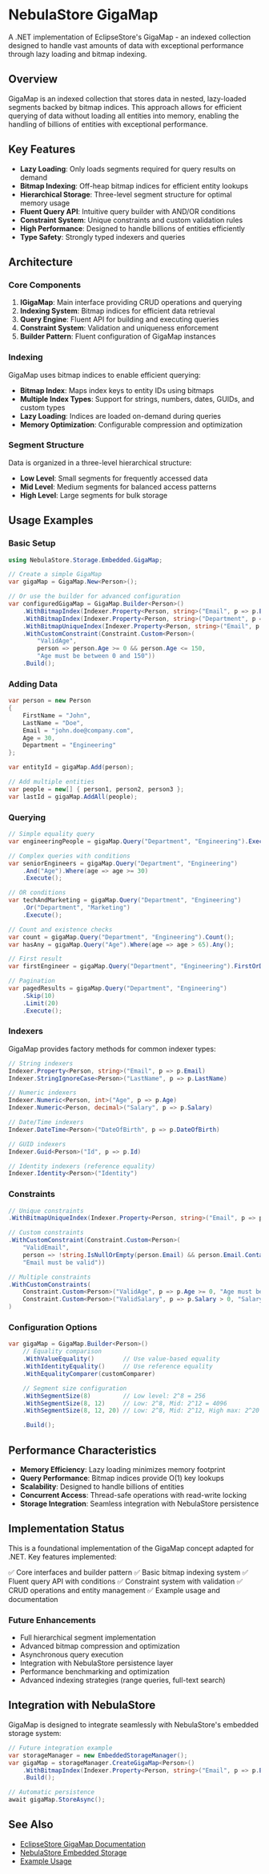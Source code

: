 # NebulaStore GigaMap

A .NET implementation of EclipseStore's GigaMap - an indexed collection designed to handle vast amounts of data with exceptional performance through lazy loading and bitmap indexing.

## Overview

GigaMap is an indexed collection that stores data in nested, lazy-loaded segments backed by bitmap indices. This approach allows for efficient querying of data without loading all entities into memory, enabling the handling of billions of entities with exceptional performance.

## Key Features

- **Lazy Loading**: Only loads segments required for query results on demand
- **Bitmap Indexing**: Off-heap bitmap indices for efficient entity lookups
- **Hierarchical Storage**: Three-level segment structure for optimal memory usage
- **Fluent Query API**: Intuitive query builder with AND/OR conditions
- **Constraint System**: Unique constraints and custom validation rules
- **High Performance**: Designed to handle billions of entities efficiently
- **Type Safety**: Strongly typed indexers and queries

## Architecture

### Core Components

1. **IGigaMap<T>**: Main interface providing CRUD operations and querying
2. **Indexing System**: Bitmap indices for efficient data retrieval
3. **Query Engine**: Fluent API for building and executing queries
4. **Constraint System**: Validation and uniqueness enforcement
5. **Builder Pattern**: Fluent configuration of GigaMap instances

### Indexing

GigaMap uses bitmap indices to enable efficient querying:

- **Bitmap Index**: Maps index keys to entity IDs using bitmaps
- **Multiple Index Types**: Support for strings, numbers, dates, GUIDs, and custom types
- **Lazy Loading**: Indices are loaded on-demand during queries
- **Memory Optimization**: Configurable compression and optimization

### Segment Structure

Data is organized in a three-level hierarchical structure:

- **Low Level**: Small segments for frequently accessed data
- **Mid Level**: Medium segments for balanced access patterns
- **High Level**: Large segments for bulk storage

## Usage Examples

### Basic Setup

```csharp
using NebulaStore.Storage.Embedded.GigaMap;

// Create a simple GigaMap
var gigaMap = GigaMap.New<Person>();

// Or use the builder for advanced configuration
var configuredGigaMap = GigaMap.Builder<Person>()
    .WithBitmapIndex(Indexer.Property<Person, string>("Email", p => p.Email))
    .WithBitmapIndex(Indexer.Property<Person, string>("Department", p => p.Department))
    .WithBitmapUniqueIndex(Indexer.Property<Person, string>("Email", p => p.Email))
    .WithCustomConstraint(Constraint.Custom<Person>(
        "ValidAge",
        person => person.Age >= 0 && person.Age <= 150,
        "Age must be between 0 and 150"))
    .Build();
```

### Adding Data

```csharp
var person = new Person
{
    FirstName = "John",
    LastName = "Doe",
    Email = "john.doe@company.com",
    Age = 30,
    Department = "Engineering"
};

var entityId = gigaMap.Add(person);

// Add multiple entities
var people = new[] { person1, person2, person3 };
var lastId = gigaMap.AddAll(people);
```

### Querying

```csharp
// Simple equality query
var engineeringPeople = gigaMap.Query("Department", "Engineering").Execute();

// Complex queries with conditions
var seniorEngineers = gigaMap.Query("Department", "Engineering")
    .And("Age").Where(age => age >= 30)
    .Execute();

// OR conditions
var techAndMarketing = gigaMap.Query("Department", "Engineering")
    .Or("Department", "Marketing")
    .Execute();

// Count and existence checks
var count = gigaMap.Query("Department", "Engineering").Count();
var hasAny = gigaMap.Query("Age").Where(age => age > 65).Any();

// First result
var firstEngineer = gigaMap.Query("Department", "Engineering").FirstOrDefault();

// Pagination
var pagedResults = gigaMap.Query("Department", "Engineering")
    .Skip(10)
    .Limit(20)
    .Execute();
```

### Indexers

GigaMap provides factory methods for common indexer types:

```csharp
// String indexers
Indexer.Property<Person, string>("Email", p => p.Email)
Indexer.StringIgnoreCase<Person>("LastName", p => p.LastName)

// Numeric indexers
Indexer.Numeric<Person, int>("Age", p => p.Age)
Indexer.Numeric<Person, decimal>("Salary", p => p.Salary)

// Date/Time indexers
Indexer.DateTime<Person>("DateOfBirth", p => p.DateOfBirth)

// GUID indexers
Indexer.Guid<Person>("Id", p => p.Id)

// Identity indexers (reference equality)
Indexer.Identity<Person>("Identity")
```

### Constraints

```csharp
// Unique constraints
.WithBitmapUniqueIndex(Indexer.Property<Person, string>("Email", p => p.Email))

// Custom constraints
.WithCustomConstraint(Constraint.Custom<Person>(
    "ValidEmail",
    person => !string.IsNullOrEmpty(person.Email) && person.Email.Contains("@"),
    "Email must be valid"))

// Multiple constraints
.WithCustomConstraints(
    Constraint.Custom<Person>("ValidAge", p => p.Age >= 0, "Age must be positive"),
    Constraint.Custom<Person>("ValidSalary", p => p.Salary > 0, "Salary must be positive")
)
```

### Configuration Options

```csharp
var gigaMap = GigaMap.Builder<Person>()
    // Equality comparison
    .WithValueEquality()        // Use value-based equality
    .WithIdentityEquality()     // Use reference equality
    .WithEqualityComparer(customComparer)

    // Segment size configuration
    .WithSegmentSize(8)         // Low level: 2^8 = 256
    .WithSegmentSize(8, 12)     // Low: 2^8, Mid: 2^12 = 4096
    .WithSegmentSize(8, 12, 20) // Low: 2^8, Mid: 2^12, High max: 2^20

    .Build();
```

## Performance Characteristics

- **Memory Efficiency**: Lazy loading minimizes memory footprint
- **Query Performance**: Bitmap indices provide O(1) key lookups
- **Scalability**: Designed to handle billions of entities
- **Concurrent Access**: Thread-safe operations with read-write locking
- **Storage Integration**: Seamless integration with NebulaStore persistence

## Implementation Status

This is a foundational implementation of the GigaMap concept adapted for .NET. Key features implemented:

✅ Core interfaces and builder pattern
✅ Basic bitmap indexing system
✅ Fluent query API with conditions
✅ Constraint system with validation
✅ CRUD operations and entity management
✅ Example usage and documentation

### Future Enhancements

- Full hierarchical segment implementation
- Advanced bitmap compression and optimization
- Asynchronous query execution
- Integration with NebulaStore persistence layer
- Performance benchmarking and optimization
- Advanced indexing strategies (range queries, full-text search)

## Integration with NebulaStore

GigaMap is designed to integrate seamlessly with NebulaStore's embedded storage system:

```csharp
// Future integration example
var storageManager = new EmbeddedStorageManager();
var gigaMap = storageManager.CreateGigaMap<Person>()
    .WithBitmapIndex(Indexer.Property<Person, string>("Email", p => p.Email))
    .Build();

// Automatic persistence
await gigaMap.StoreAsync();
```

## See Also

- [EclipseStore GigaMap Documentation](https://docs.eclipse.org/store/)
- [NebulaStore Embedded Storage](../README.md)
- [Example Usage](Examples/PersonExample.cs)